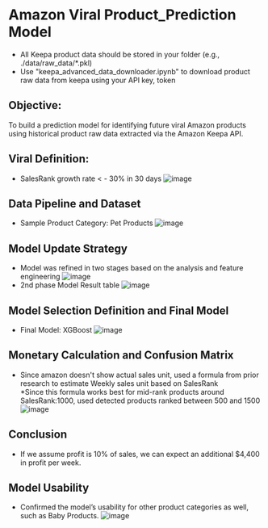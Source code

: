 # Amazon Viral Product_Prediction Model
- All Keepa product data should be stored in your folder (e.g., ./data/raw_data/*.pkl)  
- Use "keepa_advanced_data_downloader.ipynb" to download product raw data from keepa using your API key, token
## Objective:
To build a prediction model for identifying future viral Amazon products using historical product raw data extracted via the Amazon Keepa API.
## Viral Definition: 
- SalesRank growth rate < - 30% in 30 days
![image](https://github.com/user-attachments/assets/c740b666-e95d-4c74-835a-142b32da2314)
## Data Pipeline and Dataset
- Sample Product Category: Pet Products
![image](https://github.com/user-attachments/assets/3201552c-fe93-465b-bb2a-b1052d2e92b9)
## Model Update Strategy
- Model was refined in two stages based on the analysis and feature engineering
![image](https://github.com/user-attachments/assets/ee45955f-8611-4718-b317-1b8c1c559bc8)
- 2nd phase Model Result table 
![image](https://github.com/user-attachments/assets/f0651f63-943c-48bd-83e1-98d316097f18)
## Model Selection Definition and Final Model 
- Final Model: XGBoost
![image](https://github.com/user-attachments/assets/da103a71-fd34-4755-8d06-d9ae4db1312c)
## Monetary Calculation and Confusion Matrix
- Since amazon doesn't show actual sales unit, used a formula from prior research to estimate Weekly sales unit based on SalesRank  
*Since this formula works best for mid-rank products around SalesRank:1000, used detected products ranked between 500 and 1500
![image](https://github.com/user-attachments/assets/2fc0845c-ba55-46d8-b3ca-63aa481770aa)
## Conclusion
- If we assume profit is 10% of sales, we can expect an additional $4,400 in profit per week.
## Model Usability
- Confirmed the model’s usability for other product categories as well, such as Baby Products.
![image](https://github.com/user-attachments/assets/d1247944-fe6f-424f-8e27-966c581076d4)




